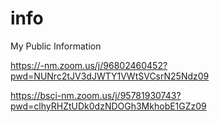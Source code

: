 # info
My Public Information

https://-nm.zoom.us/j/96802460452?pwd=NUNrc2tJV3dJWTY1VWtSVCsrN25Ndz09


https://bsci-nm.zoom.us/j/95781930743?pwd=clhyRHZtUDk0dzNDOGh3MkhobE1GZz09

